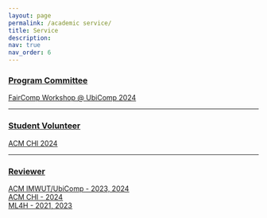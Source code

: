 ```yaml
---
layout: page
permalink: /academic service/
title: Service
description: 
nav: true
nav_order: 6
---
```


### <u>Program Committee<u>
FairComp Workshop @ UbiComp 2024

---

### <u>Student Volunteer<u>
ACM CHI 2024

---

### <u>Reviewer<u>
ACM IMWUT/UbiComp - 2023, 2024 \
ACM CHI - 2024\
ML4H - 2021, 2023

